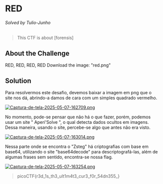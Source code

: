 # RED
###### Solved by Tulio-Junho
> This CTF is about [forensis]
## About the Challenge 
RED, RED, RED, RED
Download the image: "red.png"
## Solution
Para resolvermos este desafio, devemos baixar a imagem em png que o site nos dá, abrindo-a damos de cara com um simples quadrado vermelho.

[![Captura-de-tela-2025-05-07-162709.png](https://i.postimg.cc/Y2WM3GMw/Captura-de-tela-2025-05-07-162709.png)](https://postimg.cc/c60p1JvD)

No momento, pode-se pensar que não há o que fazer, porém, podemos usar um site " Aperi'Solve ", o qual detecta dados ocultos em imagens. Dessa maneira, usando o site, percebe-se algo que antes não era visto.

[![Captura-de-tela-2025-05-07-163014.png](https://i.postimg.cc/4xmZC3jJ/Captura-de-tela-2025-05-07-163014.png)](https://postimg.cc/VJQ2nzYT)

Nessa parte onde se encontra o "Zsteg" há criptografias com base em base64, utilizando o site "base64decode" para descriptografá-las, além de algumas frases sem sentido, encontra-se nossa flag.

[![Captura-de-tela-2025-05-07-163254.png](https://i.postimg.cc/BQx8km9S/Captura-de-tela-2025-05-07-163254.png)](https://postimg.cc/yk8YSX8t)

> picoCTF{r3d_1s_th3_ult1m4t3_cur3_f0r_54dn355_}
